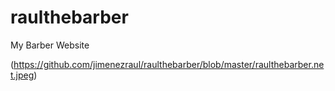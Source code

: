 # raulthebarber
My Barber Website

(https://github.com/jimenezraul/raulthebarber/blob/master/raulthebarber.net.jpeg)
